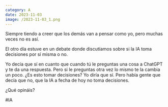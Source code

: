 ```yaml
--- 
category: A 
date: 2023-11-03 
image: /2023-11-03_1.png 
--- 
```


Siempre tiendo a creer que los demás van a pensar como yo, pero muchas veces no es así.

El otro día estuve en un debate donde discutíamos sobre si la IA toma decisiones por sí misma o no. 

Yo decía que sí en cuanto que cuando tú le preguntas una cosa a ChatGPT y te da una respuesta. Pero si le preguntas otra vez lo mismo te la cambia un poco. ¿Es esto tomar decisiones? Yo diría que sí. Pero había gente que decía que no, que la IA a fecha de hoy no toma decisiones. 

¿Qué opináis?

#IA